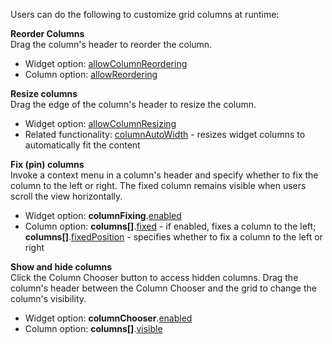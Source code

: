 Users can do the following to customize grid columns at runtime:

**Reorder Columns**         
Drag the column's header to reorder the column.

* Widget option: [allowColumnReordering](/Documentation/ApiReference/UI_Widgets/dxDataGrid/Configuration/#allowColumnReordering)
* Column option: [allowReordering](/Documentation/ApiReference/UI_Widgets/dxDataGrid/Configuration/columns/#allowReordering)

**Resize columns**         
Drag the edge of the column's header to resize the column.

* Widget option: [allowColumnResizing](/Documentation/ApiReference/UI_Widgets/dxDataGrid/Configuration/#allowColumnResizing)
* Related functionality:  [columnAutoWidth](/Documentation/ApiReference/UI_Widgets/dxDataGrid/Configuration/#columnAutoWidth) - resizes widget columns to automatically fit the content

**Fix (pin) columns**         
Invoke a context menu in a column's header and specify whether to fix the column to the left or right. The fixed column remains visible when users scroll the view horizontally.

* Widget option: **columnFixing**.[enabled](/Documentation/ApiReference/UI_Widgets/dxDataGrid/Configuration/columnFixing/#enabled)
* Column option: **columns[]**.[fixed](/Documentation/ApiReference/UI_Widgets/dxDataGrid/Configuration/columns/#fixed) - if enabled, fixes a column to the left; **columns[]**.[fixedPosition](/Documentation/ApiReference/UI_Widgets/dxDataGrid/Configuration/columns/#fixedPosition) - specifies whether to fix a column to the left or right

**Show and hide columns**        
Click the Column Chooser button to access hidden columns. Drag the column's header between the Column Chooser and the grid to change the column's visibility.

* Widget option: **columnChooser**.[enabled](/Documentation/ApiReference/UI_Widgets/dxDataGrid/Configuration/columnChooser/#enabled)
* Column option: **columns[]**.[visible](/Documentation/ApiReference/UI_Widgets/dxDataGrid/Configuration/columns/#visible)
